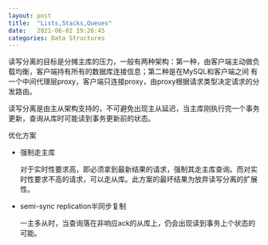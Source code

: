 ```yaml
---
layout: post
title:  "Lists,Stacks,Queues"
date:   2021-06-02 19:26:45
categories: Data Structures
---
```


读写分离的目标是分摊主库的压力，一般有两种架构：第一种，由客户端主动做负载均衡，客户端持有所有的数据库连接信息；第二种是在MySQL和客户端之间
有一个中间代理层proxy，客户端只连接proxy，由proxy根据请求类型决定请求的分发路由。

读写分离是由主从架构支持的，不可避免出现主从延迟，当主库刚执行完一个事务更新，查询从库时可能读到事务更新前的状态。

优化方案

* 强制走主库
    
    对于实时性要求高，即必须拿到最新结果的请求，强制其走主库查询。而对实时性要求不高的请求，可以走从库。此方案的最坏结果为放弃读写分离的扩展性。

* semi-sync replication半同步复制

    一主多从时，当查询落在非响应ack的从库上，仍会出现读到事务上个状态的可能。


    